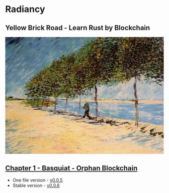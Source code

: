 # Radiancy
## Yellow Brick Road - Learn Rust by Blockchain

![Seine](./assets/Seine.png)

## [Chapter 1 - Basquiat - Orphan Blockchain](/.docs/basquiat/README.md)

+ One file version - [v0.0.5][1]
+ Stable version - [v0.0.6][2]

[1]:https://github.com/udtrokia/Radiancy/releases/tag/v0.0.6
[2]:https://github.com/udtrokia/Radiancy/releases/tag/v0.0.5
